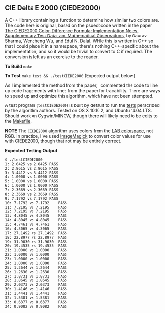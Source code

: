 CIE Delta E 2000 (CIEDE2000)
----------------------------

A C++ library containing a function to determine how similar two colors are.
The code here is original, based on the psuedocode written in the paper
[The CIEDE2000 Color-Difference Formula: Implementation Notes, Supplementary
Test Data, and Mathematical Observations](http://www.ece.rochester.edu/~gsharma/ciede2000/), by Gaurav Sharma, Wencheng Wu, and Edul N. Dalal. While
this is written in C++ so that I could place it in a namespace, there's nothing
C++-specific about the implementation, and so it would be trivial to convert
to C if required. The conversion is left as an exercise to the reader.

**To Build**
`make`

**To Test**
`make test && ./testCIEDE2000` (Expected output below.)

As I implemented the method from the paper, I commented the code to line up
code fragements with lines from the paper for tracability. There are ways to
speed up and optimize this algorithm, which have not been attempted.

A test program (`testCIEDE2000`) is built by default to run the
[tests](http://www.ece.rochester.edu/~gsharma/ciede2000/dataNprograms/CIEDE2000.xls) perscribed by the algorithm authors. Tested on OS X 10.10.2,
and Ubuntu 14.04 LTS. Should work on Cygwin/MINGW, though there will likely
need to be edits to the [Makefile](Makefile).

**NOTE**
The `CIEDE2000` algorithm uses colors from the 
[LAB colorspace](http://en.wikipedia.org/wiki/Lab_color_space), not RGB. In
practice, I've used [ImageMagick](http://www.imagemagick.org) to convert 
color values for use with CIEDE2000, though that not may be entirely correct.

**Expected Testing Output**

	$ ./testCIEDE2000 
	1: 2.0425 vs 2.0425	PASS 
	2: 2.8615 vs 2.8615	PASS 
	3: 3.4412 vs 3.4412	PASS 
	4: 1.0000 vs 1.0000	PASS 
	5: 1.0000 vs 1.0000	PASS 
	6: 1.0000 vs 1.0000	PASS 
	7: 2.3669 vs 2.3669	PASS 
	8: 2.3669 vs 2.3669	PASS 
	9: 7.1792 vs 7.1792	PASS 
	10: 7.1792 vs 7.1792	PASS 
	11: 7.2195 vs 7.2195	PASS 
	12: 7.2195 vs 7.2195	PASS 
	13: 4.8045 vs 4.8045	PASS 
	14: 4.8045 vs 4.8045	PASS 
	15: 4.7461 vs 4.7461	PASS 
	16: 4.3065 vs 4.3065	PASS 
	17: 27.1492 vs 27.1492	PASS 
	18: 22.8977 vs 22.8977	PASS 
	19: 31.9030 vs 31.9030	PASS 
	20: 19.4535 vs 19.4535	PASS 
	21: 1.0000 vs 1.0000	PASS 
	22: 1.0000 vs 1.0000	PASS 
	23: 1.0000 vs 1.0000	PASS 
	24: 1.0000 vs 1.0000	PASS 
	25: 1.2644 vs 1.2644	PASS 
	26: 1.2630 vs 1.2630	PASS 
	27: 1.8731 vs 1.8731	PASS 
	28: 1.8645 vs 1.8645	PASS 
	29: 2.0373 vs 2.0373	PASS 
	30: 1.4146 vs 1.4146	PASS 
	31: 1.4441 vs 1.4441	PASS 
	32: 1.5381 vs 1.5381	PASS 
	33: 0.6377 vs 0.6377	PASS 
	34: 0.9082 vs 0.9082	PASS
